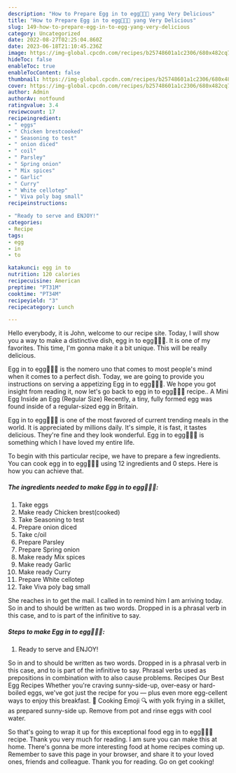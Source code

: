 ```yaml
---
description: "How to Prepare Egg in to egg🍳🥰😋 yang Very Delicious"
title: "How to Prepare Egg in to egg🍳🥰😋 yang Very Delicious"
slug: 149-how-to-prepare-egg-in-to-egg-yang-very-delicious
category: Uncategorized
date: 2022-08-27T02:25:04.860Z
date: 2023-06-18T21:10:45.236Z
image: https://img-global.cpcdn.com/recipes/b25748601a1c2306/680x482cq70/egg-in-to-egg-recipe-main-photo.jpg
hideToc: false
enableToc: true
enableTocContent: false
thumbnail: https://img-global.cpcdn.com/recipes/b25748601a1c2306/680x482cq70/egg-in-to-egg-recipe-main-photo.jpg
cover: https://img-global.cpcdn.com/recipes/b25748601a1c2306/680x482cq70/egg-in-to-egg-recipe-main-photo.jpg
author: Admin
authorAv: notfound
ratingvalue: 3.4
reviewcount: 17
recipeingredient:
- " eggs"
- " Chicken brestcooked"
- " Seasoning to test"
- " onion diced"
- " coil"
- " Parsley"
- " Spring onion"
- " Mix spices"
- " Garlic"
- " Curry"
- " White cellotep"
- " Viva poly bag small"
recipeinstructions:

- "Ready to serve and ENJOY!"
categories:
- Recipe
tags:
- egg
- in
- to

katakunci: egg in to 
nutrition: 120 calories
recipecuisine: American
preptime: "PT31M"
cooktime: "PT34M"
recipeyield: "3"
recipecategory: Lunch

---
```



Hello everybody, it is John, welcome to our recipe site. Today, I will show you a way to make a distinctive dish, egg in to egg🍳🥰😋. It is one of my favorites. This time, I'm gonna make it a bit unique. This will be really delicious.

Egg in to egg🍳🥰😋 is the nomero uno that comes to most people&#39;s mind when it comes to a perfect dish. Today, we are going to provide you instructions on serving a appetizing Egg in to egg🍳🥰😋. We hope you got insight from reading it, now let&#39;s go back to egg in to egg🍳🥰😋 recipe.. A Mini Egg Inside an Egg (Regular Size) Recently, a tiny, fully formed egg was found inside of a regular-sized egg in Britain.

Egg in to egg🍳🥰😋 is one of the most favored of current trending meals in the world. It is appreciated by millions daily. It's simple, it is fast, it tastes delicious. They're fine and they look wonderful. Egg in to egg🍳🥰😋 is something which I have loved my entire life.


To begin with this particular recipe, we have to prepare a few ingredients. You can cook egg in to egg🍳🥰😋 using 12 ingredients and 0 steps. Here is how you can achieve that.

<!--inarticleads1-->

##### The ingredients needed to make Egg in to egg🍳🥰😋:

1. Take  eggs
1. Make ready  Chicken brest(cooked)
1. Take  Seasoning to test
1. Prepare  onion diced
1. Take  c/oil
1. Prepare  Parsley
1. Prepare  Spring onion
1. Make ready  Mix spices
1. Make ready  Garlic
1. Make ready  Curry
1. Prepare  White cellotep
1. Take  Viva poly bag small


She reaches in to get the mail. I called in to remind him I am arriving today. So in and to should be written as two words. Dropped in is a phrasal verb in this case, and to is part of the infinitive to say. 

<!--inarticleads2-->

##### Steps to make Egg in to egg🍳🥰😋:


1. Ready to serve and ENJOY!

So in and to should be written as two words. Dropped in is a phrasal verb in this case, and to is part of the infinitive to say. Phrasal verbs used as prepositions in combination with to also cause problems. Recipes Our Best Egg Recipes Whether you&#39;re craving sunny-side-up, over-easy or hard-boiled eggs, we&#39;ve got just the recipe for you — plus even more egg-cellent ways to enjoy this breakfast. 🍳 Cooking Emoji 🔍 with yolk frying in a skillet, as prepared sunny-side up. Remove from pot and rinse eggs with cool water. 

So that's going to wrap it up for this exceptional food egg in to egg🍳🥰😋 recipe. Thank you very much for reading. I am sure you can make this at home. There's gonna be more interesting food at home recipes coming up. Remember to save this page in your browser, and share it to your loved ones, friends and colleague. Thank you for reading. Go on get cooking!
